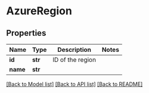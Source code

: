 # AzureRegion

## Properties
Name | Type | Description | Notes
------------ | ------------- | ------------- | -------------
**id** | **str** | ID of the region | 
**name** | **str** |  | 

[[Back to Model list]](../README.md#documentation-for-models) [[Back to API list]](../README.md#documentation-for-api-endpoints) [[Back to README]](../README.md)


